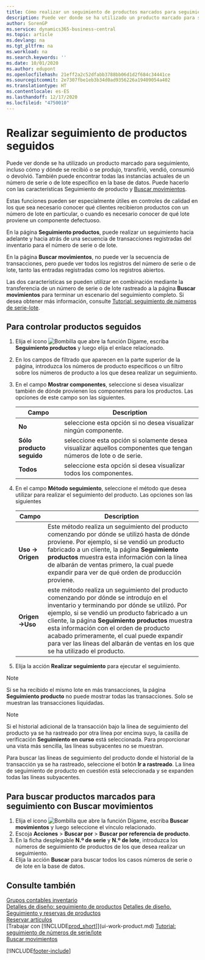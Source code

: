 ```yaml
---
title: Cómo realizar un seguimiento de productos marcados para seguimiento | Documentos de Microsoft
description: Puede ver donde se ha utilizado un producto marcado para seguimiento, incluso cómo y dónde se recibió o se produjo, transfirió, vendió, consumió o devolvió. También puede encontrar todas las instancias actuales de un número de serie o de lote específico en la base de datos. Puede hacerlo con las funciones Seguimiento de producto y Navegar.
author: SorenGP
ms.service: dynamics365-business-central
ms.topic: article
ms.devlang: na
ms.tgt_pltfrm: na
ms.workload: na
ms.search.keywords: ''
ms.date: 10/01/2020
ms.author: edupont
ms.openlocfilehash: 21eff2a2c52dfabb3788bb06d1d2f684c34441ce
ms.sourcegitcommit: 2e7307fbe1eb3b34d0ad9356226a19409054a402
ms.translationtype: HT
ms.contentlocale: es-ES
ms.lasthandoff: 12/17/2020
ms.locfileid: "4750010"
---
```

# <a name="trace-item-tracked-items"></a>Realizar seguimiento de productos seguidos
Puede ver donde se ha utilizado un producto marcado para seguimiento, incluso cómo y dónde se recibió o se produjo, transfirió, vendió, consumió o devolvió. También puede encontrar todas las instancias actuales de un número de serie o de lote específico en la base de datos. Puede hacerlo con las características Seguimiento de producto y [Buscar movimientos](ui-find-entries.md).  

Estas funciones pueden ser especialmente útiles en controles de calidad en los que sea necesario conocer qué clientes recibieron productos con un número de lote en particular, o cuando es necesario conocer de qué lote proviene un componente defectuoso.  

 En la página **Seguimiento productos**, puede realizar un seguimiento hacia adelante y hacia atrás de una secuencia de transacciones registradas del inventario para el número de serie o de lote.  

 En la página **Buscar movimientos**, no puede ver la secuencia de transacciones, pero puede ver todos los registros del número de serie o de lote, tanto las entradas registradas como los registros abiertos.  

 Las dos características se pueden utilizar en combinación mediante la transferencia de un número de serie o de lote rastreado a la página **Buscar movimientos** para terminar un escenario del seguimiento completo. Si desea obtener más información, consulte [Tutorial: seguimiento de números de serie-lote](walkthrough-tracing-serial-lot-numbers.md).  

## <a name="to-trace-item-tracked-items"></a>Para controlar productos seguidos  

1.  Elija el icono ![Bombilla que abre la función Dígame](media/ui-search/search_small.png "Dígame qué desea hacer"), escriba **Seguimiento productos** y luego elija el enlace relacionado.  
2.  En los campos de filtrado que aparecen en la parte superior de la página, introduzca los números de producto específicos o un filtro sobre los números de producto a los que desea realizar un seguimiento.  
3.  En el campo **Mostrar componentes**, seleccione si desea visualizar también de dónde provienen los componentes para los productos. Las opciones de este campo son las siguientes.  

    |Campo|Description|  
    |----------------------------------|---------------------------------------|  
    |**No**|seleccione esta opción si no desea visualizar ningún componente.|  
    |**Sólo producto seguido**|seleccione esta opción si solamente desea visualizar aquellos componentes que tengan números de lote o de serie.|  
    |**Todos**|seleccione esta opción si desea visualizar todos los componentes.|  

4.  En el campo **Método seguimiento**, seleccione el método que desea utilizar para realizar el seguimiento del producto. Las opciones son las siguientes  

    |Campo|Description|  
    |----------------------------------|---------------------------------------|  
    |**Uso -> Origen**|Este método realiza un seguimiento del producto comenzando por dónde se utilizó hasta de dónde proviene. Por ejemplo, si se vendió un producto fabricado a un cliente, la página **Seguimiento productos** muestra esta información con la línea de albarán de ventas primero, la cual puede expandir para ver de qué orden de producción proviene.|  
    |**Origen->Uso**|este método realiza un seguimiento del producto comenzando por dónde se introdujo en el inventario y terminando por dónde se utilizó. Por ejemplo, si se vendió un producto fabricado a un cliente, la página **Seguimiento productos** muestra esta información con el orden de producto acabado primeramente, el cual puede expandir para ver las líneas del albarán de ventas en los que se ha utilizado el producto.|  

5.  Elija la acción **Realizar seguimiento** para ejecutar el seguimiento.  

> [!NOTE]  
>  Si se ha recibido el mismo lote en más transacciones, la página **Seguimiento producto** no puede mostrar todas las transacciones. Solo se muestran las transacciones liquidadas.  

> [!NOTE]  
>  Si el historial adicional de la transacción bajo la línea de seguimiento del producto ya se ha rastreado por otra línea por encima suyo, la casilla de verificación **Seguimiento en curso** está seleccionada. Para proporcionar una vista más sencilla, las líneas subyacentes no se muestran.  
>   
>  Para buscar las líneas de seguimiento del producto donde el historial de la transacción ya se ha rastreado, seleccione el botón **Ir a rastreado**. La línea de seguimiento de producto en cuestión está seleccionada y se expanden todas las líneas subyacentes.  

## <a name="to-find-item-tracked-items-with-find-entries"></a>Para buscar productos marcados para seguimiento con Buscar movimientos  

1. Elija el icono ![Bombilla que abre la función Dígame](media/ui-search/search_small.png "Dígame qué desea hacer"), escriba **Buscar movimientos** y luego seleccione el vínculo relacionado.  
2. Escoja **Acciones** > **Buscar por** > **Buscar por referencia de producto**.
3. En la ficha desplegable **N.º de serie** y **N.º de lote**, introduzca los números de seguimiento de productos de los que desea realizar un seguimiento.  
4. Elija la acción **Buscar** para buscar todos los casos números de serie o de lote en la base de datos.  

## <a name="see-also"></a>Consulte también  
[Grupos contables inventario](inventory-manage-inventory.md)  
[Detalles de diseño: seguimiento de productos](design-details-item-tracking.md)
[Detalles de diseño. Seguimiento y reservas de productos](design-details-item-tracking-and-reservations.md)  
[Reservar artículos](inventory-how-to-reserve-items.md)  
[Trabajar con [!INCLUDE[prod_short](includes/prod_short.md)]](ui-work-product.md)
[Tutorial: seguimiento de números de serie/lote](walkthrough-tracing-serial-lot-numbers.md)  
[Buscar movimientos](ui-find-entries.md)  


[!INCLUDE[footer-include](includes/footer-banner.md)]